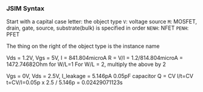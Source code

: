 ### JSIM Syntax
Start with a capital case letter: the object type
`V`: voltage source
`M`: MOSFET, drain, gate, source, substrate(bulk) is specified in order
`NENH`: NFET
`PENH`: PFET

The thing on the right of the object type is the instance name 

Vds = 1.2V, Vgs = 5V, I = 841.804microA
R = V/I = 1.2/814.804microA = 1472.74682Ohm for W/L=1
For W/L = 2, multiply the above by 2

Vgs = 0V, Vds = 2.5V, I_leakage = 5.146pA
0.05pF capacitor
Q = CV
I/t=CV
t=CV/I=0.05p x 2.5 / 5.146p = 0.02429071123s